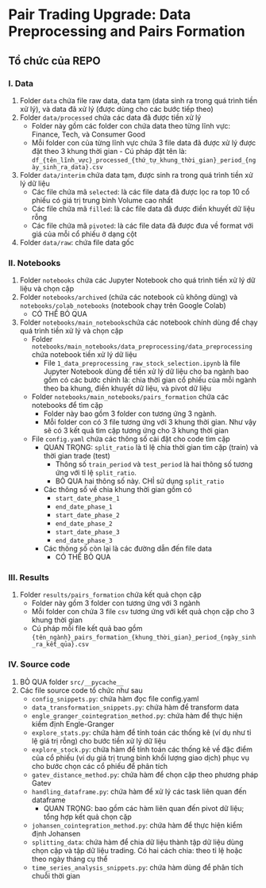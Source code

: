 # **Pair Trading Upgrade: Data Preprocessing and Pairs Formation**

## **Tổ chức của REPO**

### **I. Data**
1. Folder `data` chứa file raw data, data tạm (data sinh ra trong quá trình tiền xử lý), và data đã xử lý (được dùng cho các bước tiếp theo)
2. Folder `data/processed` chứa các data đã được tiền xử lý 
    - Folder này gồm các folder con chứa data theo từng lĩnh vực: Finance, Tech, và Consumer Good
    - Mỗi folder con của từng lĩnh vực chứa 3 file data đã được xử lý được đặt theo 3 khung thời gian - Cú pháp đặt tên là: `df_{tên_lĩnh_vực}_processed_{thứ_tự_khung_thời_gian}_period_{ngày_sinh_ra_data}.csv`
3. Folder `data/interim` chứa data tạm, được sinh ra trong quá trình tiền xử lý dữ liệu 
    - Các file chứa mã `selected`: là các file data đã được lọc ra top 10 cổ phiếu có giá trị trung bình Volume cao nhất
    - Các file chứa mã `filled`: là các file data đã được điền khuyết dữ liệu rỗng
    - Các file chứa mã `pivoted`: là các file data đã được đưa về format với giá của mỗi cổ phiếu ở dạng cột
4. Folder `data/raw`: chứa file data gốc

### **II. Notebooks**
1. Folder `notebooks` chứa các Jupyter Notebook cho quá trình tiền xử lý dữ liệu và chọn cặp 
2. Folder `notebooks/archived` (chứa các notebook cũ không dùng) và `notebooks/colab_notebooks` (notebook chạy trên Google Colab)
    - CÓ THỂ BỎ QUA 
3. Folder `notebooks/main_notebooks`chứa các notebook chính dùng để chạy quá trình tiền xử lý và chọn cặp 
    - Folder `notebooks/main_notebooks/data_preprocessing/data_preprocessing` chứa notebook tiền xử lý dữ liệu 
        - File `1_data_preprocessing_raw_stock_selection.ipynb` là file Jupyter Notebook dùng để tiền xử lý dữ liệu cho ba ngành bao gồm có các bước chính là: chia thời gian cổ phiếu của mỗi ngành theo ba khung, điền khuyết dữ liệu, và pivot dữ liệu 
    - Folder `notebooks/main_notebooks/pairs_formation` chứa các notebooks để tìm cặp 
        - Folder này bao gồm 3 folder con tương ứng 3 ngành. 
        - Mỗi folder con có 3 file tương ứng với 3 khung thời gian. Như vậy sẽ có 3 kết quả tìm cặp tương ứng cho 3 khung thời gian 
    - File `config.yaml` chứa các thông số cài đặt cho code tìm cặp 
        - QUAN TRỌNG: `split_ratio` là tỉ lệ chia thời gian tìm cặp (train) và thời gian trade (test)
            - Thông số `train_period` và `test_period` là hai thông số tương ứng với tỉ lệ `split_ratio`. 
            - BỎ QUA hai thông số này. CHỈ sử dụng `split_ratio`
        - Các thông số về chia khung thời gian gồm có 
            - `start_date_phase_1`
            - `end_date_phase_1`
            - `start_date_phase_2`
            - `end_date_phase_2`
            - `start_date_phase_3`
            - `end_date_phase_3`
        - Các thông số còn lại là các đường dẫn đến file data 
            - CÓ THỂ BỎ QUA 

### **III. Results**
1. Folder `results/pairs_formation` chứa kết quả chọn cặp 
    - Folder này gồm 3 folder con tương ứng với 3 ngành
    - Mỗi folder con chứa 3 file `csv` tương ứng với kết quả chọn cặp cho 3 khung thời gian 
    - Cú pháp mỗi file kết quả bao gồm `{tên_ngành}_pairs_formation_{khung_thời_gian}_period_{ngày_sinh_ra_kết_qủa}.csv`

### **IV. Source code**
1. BỎ QUA folder `src/__pycache__`
2. Các file source code tổ chức như sau 
    - `config_snippets.py`: chứa hàm đọc file config.yaml
    - `data_transformation_snippets.py`: chứa hàm để transform data 
    - `engle_granger_cointegration_method.py`: chứa hàm để thực hiện kiểm định Engle-Granger
    - `explore_stats.py`: chứa hàm để tính toán các thống kê (ví dụ như tỉ lệ giá trị rỗng) cho bước tiền xử lý dữ liệu
    - `explore_stock.py`: chứa hàm để tính toán các thống kê về đặc điểm của cổ phiếu (ví dụ giá trị trung bình khối lượng giao dịch) phục vụ cho bước chọn các cổ phiếu để phân tích
    - `gatev_distance_method.py`: chứa hàm để chọn cặp theo phương pháp Gatev
    - `handling_dataframe.py`: chứa hàm để xử lý các task liên quan đến dataframe 
        - QUAN TRỌNG: bao gồm các hàm liên quan đến pivot dữ liệu; tổng hợp kết quả chọn cặp
    - `johansen_cointegration_method.py`: chứa hàm để thực hiện kiểm định Johansen
    - `splitting_data`: chứa hàm để chia dữ liệu thành tập dữ liệu dùng chọn cặp và tập dữ liệu trading. Có hai cách chia: theo tỉ lệ hoặc theo ngày tháng cụ thể 
    - `time_series_analysis_snippets.py`: chứa hàm dùng để phân tích chuỗi thời gian 



